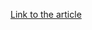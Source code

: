 [Link to the article](https://thehackernews.com/2025/04/pakistan-linked-hackers-expand-targets.html)
